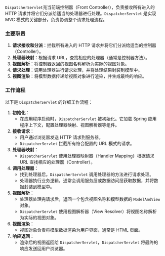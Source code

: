 `DispatcherServlet`充当前端控制器（Front Controller），负责接收所有进入的 HTTP 请求并将它们分派给适当的处理器进行处理。`DispatcherServlet` 是实现 MVC 模式的关键部分，负责协调整个请求处理流程。
### 主要职责

1. **请求接收和分派**：拦截所有进入的 HTTP 请求并将它们分派给适当的控制器（Controller）。
2. **处理器映射**：根据请求 URL，查找相应的处理器（通常是控制器方法）。
3. **视图解析**：将控制器返回的视图名称解析为实际的视图对象。
4. **请求处理**：调用处理器进行请求处理，并将处理结果封装到模型中。
5. **视图渲染**：将模型数据传递给视图对象进行渲染，并生成最终的响应。
### 工作流程
以下是 `DispatcherServlet` 的详细工作流程：

1. **初始化**：
   - 在应用程序启动时，`DispatcherServlet` 被初始化。它加载 Spring 应用程序上下文，配置处理器映射、视图解析器等组件。
2. **接收请求**：
   - 用户通过浏览器发送 HTTP 请求到服务器。
   - `DispatcherServlet` 拦截所有符合配置的 URL 模式的请求。
3. **处理器映射**：
   - `DispatcherServlet` 使用处理器映射器（Handler Mapping）根据请求 URL 查找相应的处理器（Controller）。
4. **调用处理器**：
   - 找到处理器后，`DispatcherServlet` 调用处理器的方法进行请求处理。
   - 处理器执行业务逻辑，通常会调用服务层或数据访问层获取数据，并将数据封装到模型中。
5. **视图解析**：
   - 处理器处理完请求后，返回一个包含视图名称和模型数据的 `ModelAndView` 对象。
   - `DispatcherServlet` 使用视图解析器（View Resolver）将视图名称解析为实际的视图对象。
6. **视图渲染**：
   - 视图对象负责将模型数据渲染为用户界面，通常是 HTML 页面。
7. **响应返回**：
   - 渲染后的视图返回给 `DispatcherServlet`，`DispatcherServlet` 将最终的响应发送回用户浏览器。

